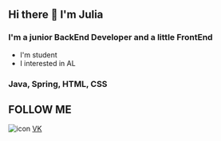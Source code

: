 ## Hi there 👋 I'm Julia

### I'm a junior BackEnd Developer and a little FrontEnd
* I'm student
* I interested in AL
### Java, Spring, HTML, CSS
## FOLLOW ME 
![icon](https://img.icons8.com/?size=100&id=44025&format=png&color=000000) [VK](https://vk.com/id82099661)
